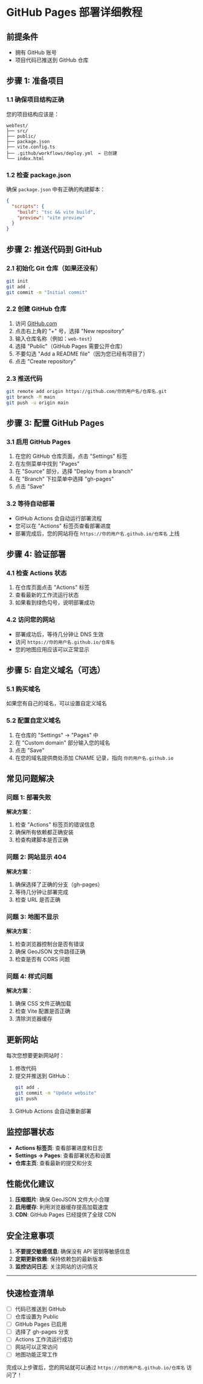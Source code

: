 # GitHub Pages 部署详细教程

## 前提条件
- 拥有 GitHub 账号
- 项目代码已推送到 GitHub 仓库

## 步骤 1: 准备项目

### 1.1 确保项目结构正确
您的项目结构应该是：
```
webTest/
├── src/
├── public/
├── package.json
├── vite.config.ts
├── .github/workflows/deploy.yml  ← 已创建
└── index.html
```

### 1.2 检查 package.json
确保 `package.json` 中有正确的构建脚本：
```json
{
  "scripts": {
    "build": "tsc && vite build",
    "preview": "vite preview"
  }
}
```

## 步骤 2: 推送代码到 GitHub

### 2.1 初始化 Git 仓库（如果还没有）
```bash
git init
git add .
git commit -m "Initial commit"
```

### 2.2 创建 GitHub 仓库
1. 访问 [GitHub.com](https://github.com)
2. 点击右上角的 "+" 号，选择 "New repository"
3. 输入仓库名称（例如：`web-test`）
4. 选择 "Public"（GitHub Pages 需要公开仓库）
5. 不要勾选 "Add a README file"（因为您已经有项目了）
6. 点击 "Create repository"

### 2.3 推送代码
```bash
git remote add origin https://github.com/你的用户名/仓库名.git
git branch -M main
git push -u origin main
```

## 步骤 3: 配置 GitHub Pages

### 3.1 启用 GitHub Pages
1. 在您的 GitHub 仓库页面，点击 "Settings" 标签
2. 在左侧菜单中找到 "Pages"
3. 在 "Source" 部分，选择 "Deploy from a branch"
4. 在 "Branch" 下拉菜单中选择 "gh-pages"
5. 点击 "Save"

### 3.2 等待自动部署
- GitHub Actions 会自动运行部署流程
- 您可以在 "Actions" 标签页查看部署进度
- 部署完成后，您的网站将在 `https://你的用户名.github.io/仓库名` 上线

## 步骤 4: 验证部署

### 4.1 检查 Actions 状态
1. 在仓库页面点击 "Actions" 标签
2. 查看最新的工作流运行状态
3. 如果看到绿色勾号，说明部署成功

### 4.2 访问您的网站
- 部署成功后，等待几分钟让 DNS 生效
- 访问 `https://你的用户名.github.io/仓库名`
- 您的地图应用应该可以正常显示

## 步骤 5: 自定义域名（可选）

### 5.1 购买域名
如果您有自己的域名，可以设置自定义域名

### 5.2 配置自定义域名
1. 在仓库的 "Settings" → "Pages" 中
2. 在 "Custom domain" 部分输入您的域名
3. 点击 "Save"
4. 在您的域名提供商处添加 CNAME 记录，指向 `你的用户名.github.io`

## 常见问题解决

### 问题 1: 部署失败
**解决方案**：
1. 检查 "Actions" 标签页的错误信息
2. 确保所有依赖都正确安装
3. 检查构建脚本是否正确

### 问题 2: 网站显示 404
**解决方案**：
1. 确保选择了正确的分支（gh-pages）
2. 等待几分钟让部署完成
3. 检查 URL 是否正确

### 问题 3: 地图不显示
**解决方案**：
1. 检查浏览器控制台是否有错误
2. 确保 GeoJSON 文件路径正确
3. 检查是否有 CORS 问题

### 问题 4: 样式问题
**解决方案**：
1. 确保 CSS 文件正确加载
2. 检查 Vite 配置是否正确
3. 清除浏览器缓存

## 更新网站

每次您想要更新网站时：
1. 修改代码
2. 提交并推送到 GitHub：
   ```bash
   git add .
   git commit -m "Update website"
   git push
   ```
3. GitHub Actions 会自动重新部署

## 监控部署状态

- **Actions 标签页**: 查看部署进度和日志
- **Settings → Pages**: 查看部署状态和设置
- **仓库主页**: 查看最新的提交和分支

## 性能优化建议

1. **压缩图片**: 确保 GeoJSON 文件大小合理
2. **启用缓存**: 利用浏览器缓存提高加载速度
3. **CDN**: GitHub Pages 已经提供了全球 CDN

## 安全注意事项

1. **不要提交敏感信息**: 确保没有 API 密钥等敏感信息
2. **定期更新依赖**: 保持依赖包的最新版本
3. **监控访问日志**: 关注网站的访问情况

---

## 快速检查清单

- [ ] 代码已推送到 GitHub
- [ ] 仓库设置为 Public
- [ ] GitHub Pages 已启用
- [ ] 选择了 gh-pages 分支
- [ ] Actions 工作流运行成功
- [ ] 网站可以正常访问
- [ ] 地图功能正常工作

完成以上步骤后，您的网站就可以通过 `https://你的用户名.github.io/仓库名` 访问了！ 